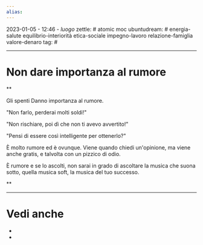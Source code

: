 ```yaml
---
alias: 
---
```

2023-01-05 - 12:46 - *luogo*
zettle: # atomic moc
ubuntudream: # energia-salute equilibrio-interiorità etica-sociale impegno-lavoro relazione-famiglia valore-denaro 
tag: #

---
# Non dare importanza al rumore


**

Gli spenti Danno importanza al rumore.

"Non farlo, perderai molti soldi!"

"Non rischiare, poi dì che non ti avevo avvertito!"

"Pensi di essere così intelligente per ottenerlo?"

È molto rumore ed è ovunque. Viene quando chiedi un'opinione, ma viene anche gratis, e talvolta con un pizzico di odio.

È rumore e se lo ascolti, non sarai in grado di ascoltare la musica che suona sotto, quella musica soft, la musica del tuo successo.

  
  
**


---
# Vedi anche
- 
- 